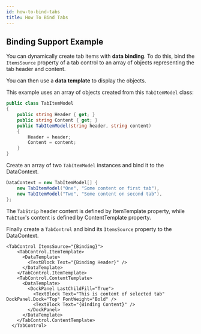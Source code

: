 ```yaml
---
id: how-to-bind-tabs
title: How To Bind Tabs
---
```



## Binding Support Example

You can dynamically create tab items with **data binding**. To do this, bind the `ItemsSource` property of a tab control to an array of objects representing the tab header and content.&#x20;

You can then use a **data template** to display the objects.

This example uses an array of objects created from this `TabItemModel` class:

```csharp
public class TabItemModel
{
    public string Header { get; }
    public string Content { get; }
    public TabItemModel(string header, string content)
    {
        Header = header;
        Content = content;
    }
}
```

Create an array of two `TabItemModel` instances and bind it to the DataContext.

```csharp
DataContext = new TabItemModel[] { 
    new TabItemModel("One", "Some content on first tab"),
    new TabItemModel("Two", "Some content on second tab"),
};
```

The `TabStrip` header content is defined by ItemTemplate property, while `TabItem`'s content is defined by ContentTemplate property.

Finally create a `TabControl` and bind its `ItemsSource` property to the DataContext.

```markup
<TabControl ItemsSource="{Binding}">
    <TabControl.ItemTemplate>
      <DataTemplate>
        <TextBlock Text="{Binding Header}" />
      </DataTemplate>
    </TabControl.ItemTemplate>
    <TabControl.ContentTemplate>
      <DataTemplate>
        <DockPanel LastChildFill="True">
          <TextBlock Text="This is content of selected tab" DockPanel.Dock="Top" FontWeight="Bold" />
          <TextBlock Text="{Binding Content}" />
        </DockPanel>
      </DataTemplate>
    </TabControl.ContentTemplate>
  </TabControl>
```
